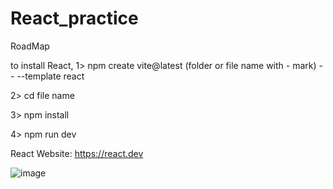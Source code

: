 # React_practice
RoadMap 

to install React,
1> npm create vite@latest (folder or file name with - mark) -- --template react

2> cd file name

3> npm install

4> npm run dev

React Website: https://react.dev

![image](https://github.com/user-attachments/assets/224202a4-4391-4483-b17e-983d707bc749)

